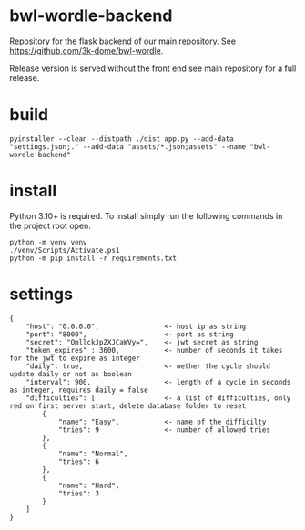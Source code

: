 # bwl-wordle-backend
Repository for the flask backend of our main repository. See https://github.com/3k-dome/bwl-wordle.

Release version is served without the front end see main repository for a full release.

# build
```
pyinstaller --clean --distpath ./dist app.py --add-data "settings.json;." --add-data "assets/*.json;assets" --name "bwl-wordle-backend"
```

# install 

Python 3.10+ is required. To install simply run the following commands in the project root open.

```
python -m venv venv
./venv/Scripts/Activate.ps1
python -m pip install -r requirements.txt
```

# settings

```
{
    "host": "0.0.0.0",                <- host ip as string
    "port": "8000",                   <- port as string
    "secret": "QmllckJpZXJCaWVy=",    <- jwt secret as string
    "token_expires" : 3600,           <- number of seconds it takes for the jwt to expire as integer
    "daily": true,                    <- wether the cycle should update daily or not as boolean
    "interval": 900,                  <- length of a cycle in seconds as integer, requires daily = false
    "difficulties": [                 <- a list of difficulties, only red on first server start, delete database folder to reset
        {
            "name": "Easy",           <- name of the difficilty
            "tries": 9                <- number of allowed tries
        },
        {
            "name": "Normal",
            "tries": 6
        },
        {
            "name": "Hard",
            "tries": 3
        }
    ]
}
```
